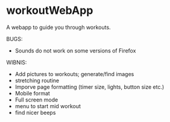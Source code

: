 # workoutWebApp
A webapp to guide you through workouts.

BUGS:
 - Sounds do not work on some versions of Firefox

WIBNIS:
 - Add pictures to workouts; generate/find images
 - stretching routine
 - Imporve page formatting (timer size, lights, button size etc.)
 - Mobile format
 - Full screen mode
 - menu to start mid workout
 - find nicer beeps
